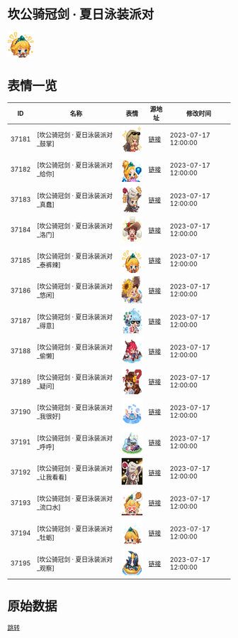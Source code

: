 # 坎公骑冠剑 · 夏日泳装派对

<img src="./cover.png" height="60" alt="cover" />

# 表情一览

|ID|名称|表情|源地址|修改时间|
|----|----|----|----|----|
|37181|[坎公骑冠剑 · 夏日泳装派对_鼓掌]|<img src="./pic/037181_%5B坎公骑冠剑 · 夏日泳装派对_鼓掌%5D.png" height="60" alt="鼓掌"/>|[链接](https://i0.hdslb.com/bfs/garb/05989f40c2c6f8cf58f2d381d7e60fc8839583bb.png)|2023-07-17 12:00:00|
|37182|[坎公骑冠剑 · 夏日泳装派对_给你]|<img src="./pic/037182_%5B坎公骑冠剑 · 夏日泳装派对_给你%5D.png" height="60" alt="给你"/>|[链接](https://i0.hdslb.com/bfs/garb/79c70305fd5ee1e974e2afc942a15854f5a58a22.png)|2023-07-17 12:00:00|
|37183|[坎公骑冠剑 · 夏日泳装派对_真蠢]|<img src="./pic/037183_%5B坎公骑冠剑 · 夏日泳装派对_真蠢%5D.png" height="60" alt="真蠢"/>|[链接](https://i0.hdslb.com/bfs/garb/9d03b5c2cca74ded4cfc0673a3c09fb61a31f3ef.png)|2023-07-17 12:00:00|
|37184|[坎公骑冠剑 · 夏日泳装派对_洛门]|<img src="./pic/037184_%5B坎公骑冠剑 · 夏日泳装派对_洛门%5D.png" height="60" alt="洛门"/>|[链接](https://i0.hdslb.com/bfs/garb/132a350299e796002ebbb4eaa663d6008f62b94c.png)|2023-07-17 12:00:00|
|37185|[坎公骑冠剑 · 夏日泳装派对_泰裤辣]|<img src="./pic/037185_%5B坎公骑冠剑 · 夏日泳装派对_泰裤辣%5D.png" height="60" alt="泰裤辣"/>|[链接](https://i0.hdslb.com/bfs/garb/fe9fd1522185c0aae524c8260caa983f448596a8.png)|2023-07-17 12:00:00|
|37186|[坎公骑冠剑 · 夏日泳装派对_悠闲]|<img src="./pic/037186_%5B坎公骑冠剑 · 夏日泳装派对_悠闲%5D.png" height="60" alt="悠闲"/>|[链接](https://i0.hdslb.com/bfs/garb/5d212da5e92aeede1ee741a14ef9de09786f6f93.png)|2023-07-17 12:00:00|
|37187|[坎公骑冠剑 · 夏日泳装派对_得意]|<img src="./pic/037187_%5B坎公骑冠剑 · 夏日泳装派对_得意%5D.png" height="60" alt="得意"/>|[链接](https://i0.hdslb.com/bfs/garb/cdfc57ba5027f5f12656b3c809c54bb354805c96.png)|2023-07-17 12:00:00|
|37188|[坎公骑冠剑 · 夏日泳装派对_偷懒]|<img src="./pic/037188_%5B坎公骑冠剑 · 夏日泳装派对_偷懒%5D.png" height="60" alt="偷懒"/>|[链接](https://i0.hdslb.com/bfs/garb/04cb652fbef87ef541f1a82c631ac776c4f38a01.png)|2023-07-17 12:00:00|
|37189|[坎公骑冠剑 · 夏日泳装派对_疑问]|<img src="./pic/037189_%5B坎公骑冠剑 · 夏日泳装派对_疑问%5D.png" height="60" alt="疑问"/>|[链接](https://i0.hdslb.com/bfs/garb/df33f0eb40eb55241cc2d584c3b1fc7cc952f025.png)|2023-07-17 12:00:00|
|37190|[坎公骑冠剑 · 夏日泳装派对_我很好]|<img src="./pic/037190_%5B坎公骑冠剑 · 夏日泳装派对_我很好%5D.png" height="60" alt="我很好"/>|[链接](https://i0.hdslb.com/bfs/garb/d7872a2fc1a1470d3cadb4ce043bed16e905f0ba.png)|2023-07-17 12:00:00|
|37191|[坎公骑冠剑 · 夏日泳装派对_呼呼]|<img src="./pic/037191_%5B坎公骑冠剑 · 夏日泳装派对_呼呼%5D.png" height="60" alt="呼呼"/>|[链接](https://i0.hdslb.com/bfs/garb/b624590c22e13eeed86901f33a4426b255ce3824.png)|2023-07-17 12:00:00|
|37192|[坎公骑冠剑 · 夏日泳装派对_让我看看]|<img src="./pic/037192_%5B坎公骑冠剑 · 夏日泳装派对_让我看看%5D.png" height="60" alt="让我看看"/>|[链接](https://i0.hdslb.com/bfs/garb/6cd8f65804832647ea1b801772d4040fdc6d0009.png)|2023-07-17 12:00:00|
|37193|[坎公骑冠剑 · 夏日泳装派对_流口水]|<img src="./pic/037193_%5B坎公骑冠剑 · 夏日泳装派对_流口水%5D.png" height="60" alt="流口水"/>|[链接](https://i0.hdslb.com/bfs/garb/67bf2c13f153e7fef673420b63814c9eb27976a5.png)|2023-07-17 12:00:00|
|37194|[坎公骑冠剑 · 夏日泳装派对_牡蛎]|<img src="./pic/037194_%5B坎公骑冠剑 · 夏日泳装派对_牡蛎%5D.png" height="60" alt="牡蛎"/>|[链接](https://i0.hdslb.com/bfs/garb/db7b18ea7ee88a2f4bafdc22be3f4a34b91da7c5.png)|2023-07-17 12:00:00|
|37195|[坎公骑冠剑 · 夏日泳装派对_观察]|<img src="./pic/037195_%5B坎公骑冠剑 · 夏日泳装派对_观察%5D.png" height="60" alt="观察"/>|[链接](https://i0.hdslb.com/bfs/garb/f61ff2f55fee274632f03817bdcabf21129f9991.png)|2023-07-17 12:00:00|

# 原始数据

[跳转](./raw.json)

